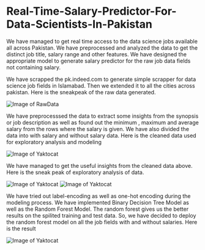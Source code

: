# Real-Time-Salary-Predictor-For-Data-Scientists-In-Pakistan
We have managed to get real time access to the data science jobs available all across Pakistan. We have preprocessed and analyzed the data to get the distinct job title, salary range and other features. We have designed the appropriate model to generate salary predictor for the raw job data fields not containing salary.

We have scrapped the pk.indeed.com to generate simple scrapper for data science job fields in Islamabad. Then we extended it to all the cities across pakistan. Here is the sneakpeak of the raw data generated.

![Image of RawData](https://hmp.me/dbvx)

We have preprocesssed the data to extract some insights from the synopsis or job description as well as found out the minimum , maximum and average salary from the rows where the salary is given. We have also divided the data into with salary and without salary data. Here is the cleaned data used for exploratory analysis and modeling

![Image of Yaktocat](https://camo.githubusercontent.com/a3e6f6c156e9034578dc4c225c5b114128bec7ec/68747470733a2f2f686d702e6d652f64627679)

We have managed to get the useful insights from the cleaned data above. Here is the sneak peak of exploratory analysis of data.

![Image of Yaktocat](https://ibb.co/9HCrgpX)
![Image of Yaktocat](https://hmp.me/dbv0)

We have tried out label-encoding as well as one-hot encoding during the modeling process. We have implemented Binary Decision Tree Model as well as the Random Forest Model. The random forest gives us the better results on the spilited training and test data. So, we have decided to deploy the random forest model on all the job fields with and without salaries. Here is the result

![Image of Yaktocat](https://hmp.me/dbv1)


